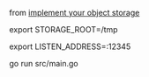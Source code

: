 from [implement your object storage](https://github.com/stuarthu/go-implement-your-object-storage)

export STORAGE_ROOT=/tmp

export LISTEN_ADDRESS=:12345

go run src/main.go
